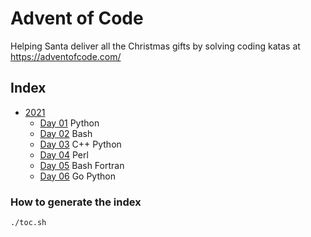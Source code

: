 # Advent of Code

Helping Santa deliver all the Christmas gifts by solving coding katas at https://adventofcode.com/

## Index

- [2021](https://adventofcode.com/2021)
  + [Day 01](./2021/day_01)  Python 
  + [Day 02](./2021/day_02)  Bash 
  + [Day 03](./2021/day_03)  C++ Python 
  + [Day 04](./2021/day_04)  Perl 
  + [Day 05](./2021/day_05)  Bash Fortran 
  + [Day 06](./2021/day_06)  Go Python 

### How to generate the index

```bash
./toc.sh
```

